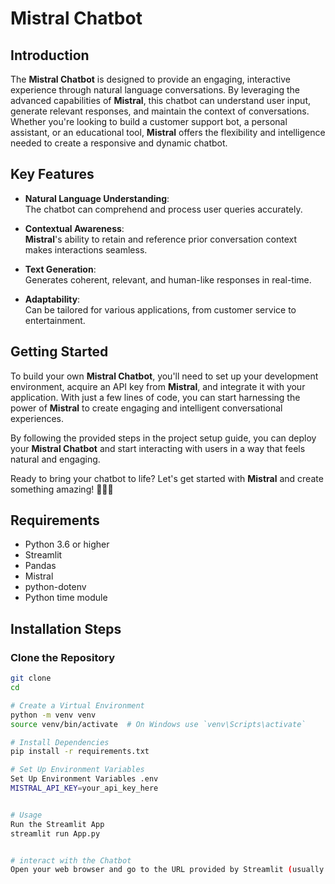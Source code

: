 # Mistral Chatbot

## Introduction
The **Mistral Chatbot** is designed to provide an engaging, interactive experience through natural language conversations. By leveraging the advanced capabilities of **Mistral**, this chatbot can understand user input, generate relevant responses, and maintain the context of conversations. Whether you're looking to build a customer support bot, a personal assistant, or an educational tool, **Mistral** offers the flexibility and intelligence needed to create a responsive and dynamic chatbot.

## Key Features
- **Natural Language Understanding**:  
  The chatbot can comprehend and process user queries accurately.

- **Contextual Awareness**:  
  **Mistral**'s ability to retain and reference prior conversation context makes interactions seamless.

- **Text Generation**:  
  Generates coherent, relevant, and human-like responses in real-time.

- **Adaptability**:  
  Can be tailored for various applications, from customer service to entertainment.

## Getting Started
To build your own **Mistral Chatbot**, you'll need to set up your development environment, acquire an API key from **Mistral**, and integrate it with your application. With just a few lines of code, you can start harnessing the power of **Mistral** to create engaging and intelligent conversational experiences.

By following the provided steps in the project setup guide, you can deploy your **Mistral Chatbot** and start interacting with users in a way that feels natural and engaging.

Ready to bring your chatbot to life? Let's get started with **Mistral** and create something amazing! 🌟💬✨

## Requirements
- Python 3.6 or higher
- Streamlit
- Pandas
- Mistral
- python-dotenv
- Python time module

## Installation Steps

### Clone the Repository
```sh
git clone 
cd 

# Create a Virtual Environment
python -m venv venv
source venv/bin/activate  # On Windows use `venv\Scripts\activate`

# Install Dependencies
pip install -r requirements.txt

# Set Up Environment Variables
Set Up Environment Variables .env
MISTRAL_API_KEY=your_api_key_here


# Usage 
Run the Streamlit App
streamlit run App.py


# interact with the Chatbot
Open your web browser and go to the URL provided by Streamlit (usually http://localhost:8501). Start chatting with the Mistral Chatbot!

